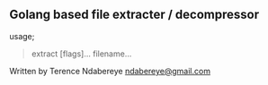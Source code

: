 ## Golang based file extracter / decompressor

usage; 
> extract [flags]... filename...

Written by 
Terence Ndabereye
ndabereye@gmail.com

